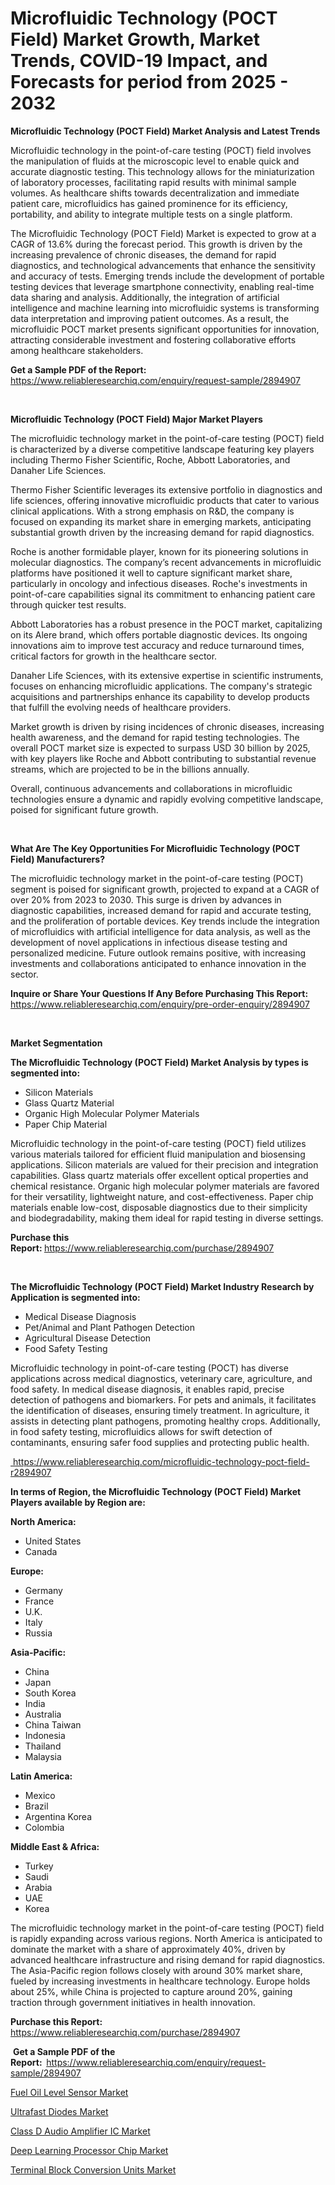 <p><h1>Microfluidic Technology (POCT Field) Market Growth, Market Trends, COVID-19 Impact, and Forecasts for period from 2025 - 2032</h1></p><p><strong>Microfluidic Technology (POCT Field) Market Analysis and Latest Trends</strong></p>
<p><p>Microfluidic technology in the point-of-care testing (POCT) field involves the manipulation of fluids at the microscopic level to enable quick and accurate diagnostic testing. This technology allows for the miniaturization of laboratory processes, facilitating rapid results with minimal sample volumes. As healthcare shifts towards decentralization and immediate patient care, microfluidics has gained prominence for its efficiency, portability, and ability to integrate multiple tests on a single platform.</p><p>The Microfluidic Technology (POCT Field) Market is expected to grow at a CAGR of 13.6% during the forecast period. This growth is driven by the increasing prevalence of chronic diseases, the demand for rapid diagnostics, and technological advancements that enhance the sensitivity and accuracy of tests. Emerging trends include the development of portable testing devices that leverage smartphone connectivity, enabling real-time data sharing and analysis. Additionally, the integration of artificial intelligence and machine learning into microfluidic systems is transforming data interpretation and improving patient outcomes. As a result, the microfluidic POCT market presents significant opportunities for innovation, attracting considerable investment and fostering collaborative efforts among healthcare stakeholders.</p></p>
<p><strong>Get a Sample PDF of the Report:&nbsp;</strong> <a href="https://www.reliableresearchiq.com/enquiry/request-sample/2894907?utm_campaign=3116&utm_medium=2&utm_source=Github&utm_content=ia&utm_term=15032025&utm_id=microfluidic-technology-poct-field">https://www.reliableresearchiq.com/enquiry/request-sample/2894907</a></p>
<p>&nbsp;</p>
<p><strong>Microfluidic Technology (POCT Field) Major Market Players</strong></p>
<p><p>The microfluidic technology market in the point-of-care testing (POCT) field is characterized by a diverse competitive landscape featuring key players including Thermo Fisher Scientific, Roche, Abbott Laboratories, and Danaher Life Sciences. </p><p>Thermo Fisher Scientific leverages its extensive portfolio in diagnostics and life sciences, offering innovative microfluidic products that cater to various clinical applications. With a strong emphasis on R&D, the company is focused on expanding its market share in emerging markets, anticipating substantial growth driven by the increasing demand for rapid diagnostics.</p><p>Roche is another formidable player, known for its pioneering solutions in molecular diagnostics. The company’s recent advancements in microfluidic platforms have positioned it well to capture significant market share, particularly in oncology and infectious diseases. Roche's investments in point-of-care capabilities signal its commitment to enhancing patient care through quicker test results.</p><p>Abbott Laboratories has a robust presence in the POCT market, capitalizing on its Alere brand, which offers portable diagnostic devices. Its ongoing innovations aim to improve test accuracy and reduce turnaround times, critical factors for growth in the healthcare sector.</p><p>Danaher Life Sciences, with its extensive expertise in scientific instruments, focuses on enhancing microfluidic applications. The company's strategic acquisitions and partnerships enhance its capability to develop products that fulfill the evolving needs of healthcare providers.</p><p>Market growth is driven by rising incidences of chronic diseases, increasing health awareness, and the demand for rapid testing technologies. The overall POCT market size is expected to surpass USD 30 billion by 2025, with key players like Roche and Abbott contributing to substantial revenue streams, which are projected to be in the billions annually. </p><p>Overall, continuous advancements and collaborations in microfluidic technologies ensure a dynamic and rapidly evolving competitive landscape, poised for significant future growth.</p></p>
<p>&nbsp;</p>
<p><strong>What Are The Key Opportunities For Microfluidic Technology (POCT Field) Manufacturers?</strong></p>
<p><p>The microfluidic technology market in the point-of-care testing (POCT) segment is poised for significant growth, projected to expand at a CAGR of over 20% from 2023 to 2030. This surge is driven by advances in diagnostic capabilities, increased demand for rapid and accurate testing, and the proliferation of portable devices. Key trends include the integration of microfluidics with artificial intelligence for data analysis, as well as the development of novel applications in infectious disease testing and personalized medicine. Future outlook remains positive, with increasing investments and collaborations anticipated to enhance innovation in the sector.</p></p>
<p><strong>Inquire or Share Your Questions If Any Before Purchasing This Report:</strong> <a href="https://www.reliableresearchiq.com/enquiry/pre-order-enquiry/2894907?utm_campaign=3116&utm_medium=2&utm_source=Github&utm_content=ia&utm_term=15032025&utm_id=microfluidic-technology-poct-field">https://www.reliableresearchiq.com/enquiry/pre-order-enquiry/2894907</a></p>
<p>&nbsp;</p>
<p><strong>Market Segmentation</strong></p>
<p><strong>The Microfluidic Technology (POCT Field) Market Analysis by types is segmented into:</strong></p>
<p><ul><li>Silicon Materials</li><li>Glass Quartz Material</li><li>Organic High Molecular Polymer Materials</li><li>Paper Chip Material</li></ul></p>
<p><p>Microfluidic technology in the point-of-care testing (POCT) field utilizes various materials tailored for efficient fluid manipulation and biosensing applications. Silicon materials are valued for their precision and integration capabilities. Glass quartz materials offer excellent optical properties and chemical resistance. Organic high molecular polymer materials are favored for their versatility, lightweight nature, and cost-effectiveness. Paper chip materials enable low-cost, disposable diagnostics due to their simplicity and biodegradability, making them ideal for rapid testing in diverse settings.</p></p>
<p><strong>Purchase this Report:&nbsp;</strong><a href="https://www.reliableresearchiq.com/purchase/2894907?utm_campaign=3116&utm_medium=2&utm_source=Github&utm_content=ia&utm_term=15032025&utm_id=microfluidic-technology-poct-field">https://www.reliableresearchiq.com/purchase/2894907</a></p>
<p>&nbsp;</p>
<p><strong>The Microfluidic Technology (POCT Field) Market Industry Research by Application is segmented into:</strong></p>
<p><ul><li>Medical Disease Diagnosis</li><li>Pet/Animal and Plant Pathogen Detection</li><li>Agricultural Disease Detection</li><li>Food Safety Testing</li></ul></p>
<p><p>Microfluidic technology in point-of-care testing (POCT) has diverse applications across medical diagnostics, veterinary care, agriculture, and food safety. In medical disease diagnosis, it enables rapid, precise detection of pathogens and biomarkers. For pets and animals, it facilitates the identification of diseases, ensuring timely treatment. In agriculture, it assists in detecting plant pathogens, promoting healthy crops. Additionally, in food safety testing, microfluidics allows for swift detection of contaminants, ensuring safer food supplies and protecting public health.</p></p>
<p><a href="https://www.reliableresearchiq.com/microfluidic-technology-poct-field-r2894907?utm_campaign=3116&utm_medium=2&utm_source=Github&utm_content=ia&utm_term=15032025&utm_id=microfluidic-technology-poct-field">&nbsp;https://www.reliableresearchiq.com/microfluidic-technology-poct-field-r2894907</a></p>
<p><strong>In terms of Region, the Microfluidic Technology (POCT Field) Market Players available by Region are:</strong></p>
<p>
    <p> <strong> North America: </strong>
        <ul>
            <li>United States</li>
            <li>Canada</li>
        </ul>
        </p> 
    <p> <strong> Europe: </strong>
        <ul>
            <li>Germany</li>
            <li>France</li>
            <li>U.K.</li>
            <li>Italy</li>
            <li>Russia</li>
        </ul>
        </p> 
    <p> <strong> Asia-Pacific: </strong>
        <ul>
            <li>China</li>
            <li>Japan</li>
            <li>South Korea</li>
            <li>India</li>
            <li>Australia</li>
            <li>China Taiwan</li>
            <li>Indonesia</li>
            <li>Thailand</li>
            <li>Malaysia</li>
        </ul>
        </p> 
    <p> <strong> Latin America: </strong>
        <ul>
            <li>Mexico</li>
            <li>Brazil</li>
            <li>Argentina Korea</li>
            <li>Colombia</li>
        </ul>
        </p> 
    <p> <strong> Middle East & Africa: </strong>
        <ul>
            <li>Turkey</li>
            <li>Saudi</li>
            <li>Arabia</li>
            <li>UAE</li>
            <li>Korea</li>
        </ul>
    </p>
    </p>
<p><p>The microfluidic technology market in the point-of-care testing (POCT) field is rapidly expanding across various regions. North America is anticipated to dominate the market with a share of approximately 40%, driven by advanced healthcare infrastructure and rising demand for rapid diagnostics. The Asia-Pacific region follows closely with around 30% market share, fueled by increasing investments in healthcare technology. Europe holds about 25%, while China is projected to capture around 20%, gaining traction through government initiatives in health innovation.</p></p>
<p><strong>Purchase this Report: </strong><a href="https://www.reliableresearchiq.com/purchase/2894907?utm_campaign=3116&utm_medium=2&utm_source=Github&utm_content=ia&utm_term=15032025&utm_id=microfluidic-technology-poct-field">https://www.reliableresearchiq.com/purchase/2894907</a></p>
<p>&nbsp;<strong>Get a Sample PDF of the Report:&nbsp;&nbsp;</strong><a href="https://www.reliableresearchiq.com/enquiry/request-sample/2894907?utm_campaign=3116&utm_medium=2&utm_source=Github&utm_content=ia&utm_term=15032025&utm_id=microfluidic-technology-poct-field">https://www.reliableresearchiq.com/enquiry/request-sample/2894907</a></p>
<p><strong></strong></p>
<p><p><a href="https://www.linkedin.com/pulse/emerging-trends-fuel-oil-level-sensor-market-detailed-overview-g8bsc?utm_campaign=3116&utm_medium=2&utm_source=Github&utm_content=ia&utm_term=15032025&utm_id=microfluidic-technology-poct-field">Fuel Oil Level Sensor Market</a></p><p><a href="https://www.linkedin.com/pulse/ultrafast-diodes-market-outlook-2025-2032-projected-cagr-82-aw6df?utm_campaign=3116&utm_medium=2&utm_source=Github&utm_content=ia&utm_term=15032025&utm_id=microfluidic-technology-poct-field">Ultrafast Diodes Market</a></p><p><a href="https://www.linkedin.com/pulse/forecasts-class-d-audio-amplifier-ic-market-anticipated-5-cagr-eqgff?utm_campaign=3116&utm_medium=2&utm_source=Github&utm_content=ia&utm_term=15032025&utm_id=microfluidic-technology-poct-field">Class D Audio Amplifier IC Market</a></p><p><a href="https://www.linkedin.com/pulse/deep-learning-processor-chip-market-study-industry-overview-gz39f?utm_campaign=3116&utm_medium=2&utm_source=Github&utm_content=ia&utm_term=15032025&utm_id=microfluidic-technology-poct-field">Deep Learning Processor Chip Market</a></p><p><a href="https://www.linkedin.com/pulse/terminal-block-conversion-units-market-analysis-report-2025-2032-d4ihf?utm_campaign=3116&utm_medium=2&utm_source=Github&utm_content=ia&utm_term=15032025&utm_id=microfluidic-technology-poct-field">Terminal Block Conversion Units Market</a></p></p>